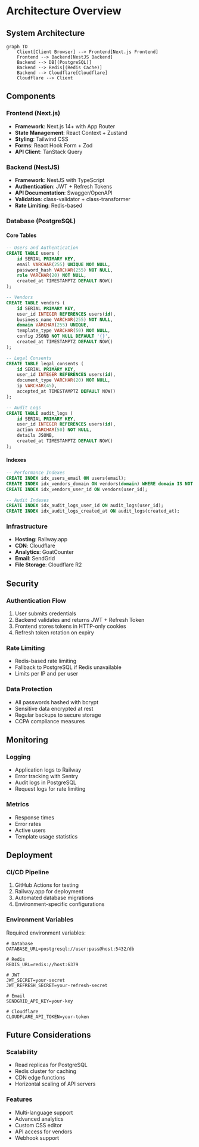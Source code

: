 # Architecture Overview

## System Architecture

```mermaid
graph TD
    Client[Client Browser] --> Frontend[Next.js Frontend]
    Frontend --> Backend[NestJS Backend]
    Backend --> DB[(PostgreSQL)]
    Backend --> Redis[(Redis Cache)]
    Backend --> Cloudflare[Cloudflare]
    Cloudflare --> Client
```

## Components

### Frontend (Next.js)

- **Framework**: Next.js 14+ with App Router
- **State Management**: React Context + Zustand
- **Styling**: Tailwind CSS
- **Forms**: React Hook Form + Zod
- **API Client**: TanStack Query

### Backend (NestJS)

- **Framework**: NestJS with TypeScript
- **Authentication**: JWT + Refresh Tokens
- **API Documentation**: Swagger/OpenAPI
- **Validation**: class-validator + class-transformer
- **Rate Limiting**: Redis-based

### Database (PostgreSQL)

#### Core Tables

```sql
-- Users and Authentication
CREATE TABLE users (
    id SERIAL PRIMARY KEY,
    email VARCHAR(255) UNIQUE NOT NULL,
    password_hash VARCHAR(255) NOT NULL,
    role VARCHAR(20) NOT NULL,
    created_at TIMESTAMPTZ DEFAULT NOW()
);

-- Vendors
CREATE TABLE vendors (
    id SERIAL PRIMARY KEY,
    user_id INTEGER REFERENCES users(id),
    business_name VARCHAR(255) NOT NULL,
    domain VARCHAR(255) UNIQUE,
    template_type VARCHAR(50) NOT NULL,
    config JSONB NOT NULL DEFAULT '{}',
    created_at TIMESTAMPTZ DEFAULT NOW()
);

-- Legal Consents
CREATE TABLE legal_consents (
    id SERIAL PRIMARY KEY,
    user_id INTEGER REFERENCES users(id),
    document_type VARCHAR(20) NOT NULL,
    ip VARCHAR(45),
    accepted_at TIMESTAMPTZ DEFAULT NOW()
);

-- Audit Logs
CREATE TABLE audit_logs (
    id SERIAL PRIMARY KEY,
    user_id INTEGER REFERENCES users(id),
    action VARCHAR(50) NOT NULL,
    details JSONB,
    created_at TIMESTAMPTZ DEFAULT NOW()
);
```

#### Indexes

```sql
-- Performance Indexes
CREATE INDEX idx_users_email ON users(email);
CREATE INDEX idx_vendors_domain ON vendors(domain) WHERE domain IS NOT NULL;
CREATE INDEX idx_vendors_user_id ON vendors(user_id);

-- Audit Indexes
CREATE INDEX idx_audit_logs_user_id ON audit_logs(user_id);
CREATE INDEX idx_audit_logs_created_at ON audit_logs(created_at);
```

### Infrastructure

- **Hosting**: Railway.app
- **CDN**: Cloudflare
- **Analytics**: GoatCounter
- **Email**: SendGrid
- **File Storage**: Cloudflare R2

## Security

### Authentication Flow

1. User submits credentials
2. Backend validates and returns JWT + Refresh Token
3. Frontend stores tokens in HTTP-only cookies
4. Refresh token rotation on expiry

### Rate Limiting

- Redis-based rate limiting
- Fallback to PostgreSQL if Redis unavailable
- Limits per IP and per user

### Data Protection

- All passwords hashed with bcrypt
- Sensitive data encrypted at rest
- Regular backups to secure storage
- CCPA compliance measures

## Monitoring

### Logging

- Application logs to Railway
- Error tracking with Sentry
- Audit logs in PostgreSQL
- Request logs for rate limiting

### Metrics

- Response times
- Error rates
- Active users
- Template usage statistics

## Deployment

### CI/CD Pipeline

1. GitHub Actions for testing
2. Railway.app for deployment
3. Automated database migrations
4. Environment-specific configurations

### Environment Variables

Required environment variables:

```env
# Database
DATABASE_URL=postgresql://user:pass@host:5432/db

# Redis
REDIS_URL=redis://host:6379

# JWT
JWT_SECRET=your-secret
JWT_REFRESH_SECRET=your-refresh-secret

# Email
SENDGRID_API_KEY=your-key

# Cloudflare
CLOUDFLARE_API_TOKEN=your-token
```

## Future Considerations

### Scalability

- Read replicas for PostgreSQL
- Redis cluster for caching
- CDN edge functions
- Horizontal scaling of API servers

### Features

- Multi-language support
- Advanced analytics
- Custom CSS editor
- API access for vendors
- Webhook support
